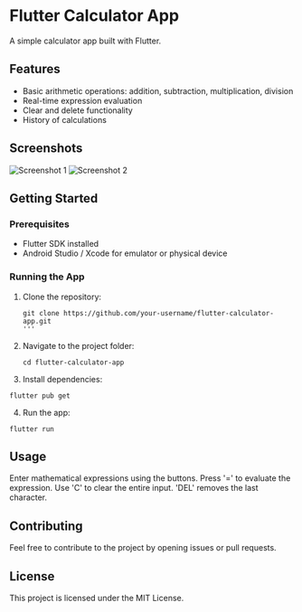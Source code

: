 # Flutter Calculator App

A simple calculator app built with Flutter.

## Features

- Basic arithmetic operations: addition, subtraction, multiplication, division
- Real-time expression evaluation
- Clear and delete functionality
- History of calculations

## Screenshots

![Screenshot 1](screenshots/screenshot1.png)
![Screenshot 2](screenshots/screenshot2.png)

## Getting Started

### Prerequisites

- Flutter SDK installed
- Android Studio / Xcode for emulator or physical device

### Running the App

1. Clone the repository:

   ```
   git clone https://github.com/your-username/flutter-calculator-app.git
   '''
2. Navigate to the project folder:
   ```
   cd flutter-calculator-app
   ```
3. Install dependencies:
  ```
  flutter pub get
  ```
4. Run the app:
  ```
  flutter run
  ```
## Usage
  Enter mathematical expressions using the buttons.
  Press '=' to evaluate the expression.
  Use 'C' to clear the entire input.
  'DEL' removes the last character.

## Contributing
Feel free to contribute to the project by opening issues or pull requests.

## License
This project is licensed under the MIT License.
